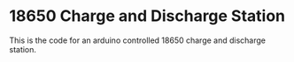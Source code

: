 # 18650 Charge and Discharge Station

This is the code for an arduino controlled 18650 charge and discharge station. 



